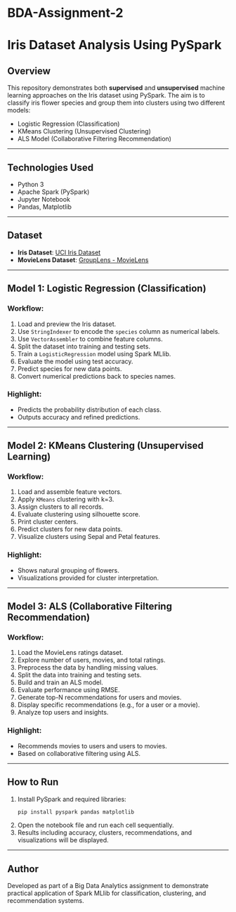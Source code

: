 # BDA-Assignment-2
# Iris Dataset Analysis Using PySpark

## Overview
This repository demonstrates both **supervised** and **unsupervised** machine learning approaches on the Iris dataset using PySpark. The aim is to classify iris flower species and group them into clusters using two different models:

- Logistic Regression (Classification)
- KMeans Clustering (Unsupervised Clustering)
- ALS Model (Collaborative Filtering Recommendation)

---

## Technologies Used
- Python 3
- Apache Spark (PySpark)
- Jupyter Notebook
- Pandas, Matplotlib

---

## Dataset
- **Iris Dataset**: [UCI Iris Dataset](https://raw.githubusercontent.com/uiuc-cse/data-fa14/gh-pages/data/iris.csv)
- **MovieLens Dataset**: [GroupLens - MovieLens](https://files.grouplens.org/datasets/movielens/ml-latest-small.zip)

---

## Model 1: Logistic Regression (Classification)

### Workflow:
1. Load and preview the Iris dataset.
2. Use `StringIndexer` to encode the `species` column as numerical labels.
3. Use `VectorAssembler` to combine feature columns.
4. Split the dataset into training and testing sets.
5. Train a `LogisticRegression` model using Spark MLlib.
6. Evaluate the model using test accuracy.
7. Predict species for new data points.
8. Convert numerical predictions back to species names.

### Highlight:
- Predicts the probability distribution of each class.
- Outputs accuracy and refined predictions.

---

## Model 2: KMeans Clustering (Unsupervised Learning)

### Workflow:
1. Load and assemble feature vectors.
2. Apply `KMeans` clustering with k=3.
3. Assign clusters to all records.
4. Evaluate clustering using silhouette score.
5. Print cluster centers.
6. Predict clusters for new data points.
7. Visualize clusters using Sepal and Petal features.

### Highlight:
- Shows natural grouping of flowers.
- Visualizations provided for cluster interpretation.

---

## Model 3: ALS (Collaborative Filtering Recommendation)

### Workflow:
1. Load the MovieLens ratings dataset.
2. Explore number of users, movies, and total ratings.
3. Preprocess the data by handling missing values.
4. Split the data into training and testing sets.
5. Build and train an ALS model.
6. Evaluate performance using RMSE.
7. Generate top-N recommendations for users and movies.
8. Display specific recommendations (e.g., for a user or a movie).
9. Analyze top users and insights.

### Highlight:
- Recommends movies to users and users to movies.
- Based on collaborative filtering using ALS.

---

## How to Run
1. Install PySpark and required libraries:
   ```bash
   pip install pyspark pandas matplotlib
   ```
2. Open the notebook file and run each cell sequentially.
3. Results including accuracy, clusters, recommendations, and visualizations will be displayed.

---

## Author
Developed as part of a Big Data Analytics assignment to demonstrate practical application of Spark MLlib for classification, clustering, and recommendation systems.

